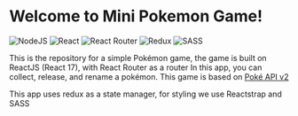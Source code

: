 <h1>Welcome to Mini Pokemon Game!</h1>

![NodeJS](https://img.shields.io/badge/node.js-6DA55F?style=for-the-badge&logo=node.js&logoColor=white) ![React](https://img.shields.io/badge/react-%2320232a.svg?style=for-the-badge&logo=react&logoColor=%2361DAFB) ![React Router](https://img.shields.io/badge/React_Router-CA4245?style=for-the-badge&logo=react-router&logoColor=white) ![Redux](https://img.shields.io/badge/redux-%23593d88.svg?style=for-the-badge&logo=redux&logoColor=white) ![SASS](https://img.shields.io/badge/SASS-hotpink.svg?style=for-the-badge&logo=SASS&logoColor=white)

This is the repository for a simple Pokémon game, the game is built on ReactJS (React 17), with React Router as a router
In this app, you can collect, release, and rename a pokémon. This game is based on [Poké API v2](https://pokeapi.co/api/v2/)

This app uses redux as a state manager, for styling we use Reactstrap and SASS

